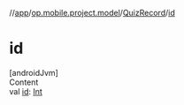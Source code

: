 //[app](../../../index.md)/[op.mobile.project.model](../index.md)/[QuizRecord](index.md)/[id](id.md)



# id  
[androidJvm]  
Content  
val [id](id.md): [Int](https://kotlinlang.org/api/latest/jvm/stdlib/kotlin/-int/index.html)  



